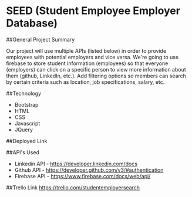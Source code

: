 # SEED (Student Employee Employer Database)

##General Project Summary

Our project will use multiple APIs (listed below) in order to provide employees with potential employers and vice versa. We're going to use firebase to store student information (employees) so that everyone (employers) can click on a specific person to view more information about them (github, LinkedIn, etc.). Add filtering options so members can search by certain criteria such as location, job specifications, salary, etc.  

##Technology

- Bootstrap
- HTML
- CSS
- Javascript
- JQuery

##Deployed Link

##API's Used

- Linkedin API - https://developer.linkedin.com/docs
- Github API - https://developer.github.com/v3/#authentication
- Firebase API - https://www.firebase.com/docs/web/api/

##Trello Link
https://trello.com/studentemployersearch